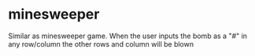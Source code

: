 # minesweeper
Similar as minesweeper game. When the user inputs the bomb as a "#" in any row/column the other rows and column will be blown
